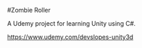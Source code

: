 #Zombie Roller

A Udemy project for learning Unity using C#.

https://www.udemy.com/devslopes-unity3d
